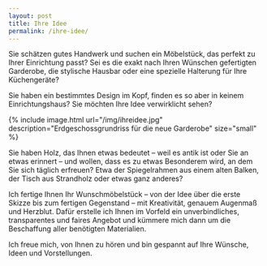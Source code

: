 ```yaml
---
layout: post
title: Ihre Idee
permalink: /ihre-idee/
---
```


Sie schätzen gutes Handwerk und suchen ein Möbelstück, das perfekt zu Ihrer Einrichtung passt? Sei es die exakt nach Ihren Wünschen gefertigten Garderobe, die stylische Hausbar oder eine spezielle Halterung für Ihre Küchengeräte?   

Sie haben ein bestimmtes Design im Kopf, finden es so aber in keinem Einrichtungshaus? Sie möchten Ihre Idee verwirklicht sehen?

{% include image.html url="/img/ihreidee.jpg" description="Erdgeschossgrundriss für die neue Garderobe" size="small" %}

Sie haben Holz, das Ihnen etwas bedeutet – weil es antik ist oder Sie an etwas erinnert – und wollen, dass es zu etwas Besonderem wird, an dem Sie sich täglich erfreuen? Etwa der Spiegelrahmen aus einem alten Balken, der Tisch aus Strandholz oder etwas ganz anderes? 

Ich fertige Ihnen Ihr Wunschmöbelstück  – von der Idee über die erste Skizze bis zum fertigen Gegenstand – mit Kreativität, genauem Augenmaß und Herzblut. Dafür erstelle ich Ihnen im Vorfeld ein unverbindliches, transparentes und faires Angebot und kümmere mich dann um die Beschaffung aller benötigten Materialien.

Ich freue mich, von Ihnen zu hören und bin gespannt auf Ihre Wünsche, Ideen und Vorstellungen.